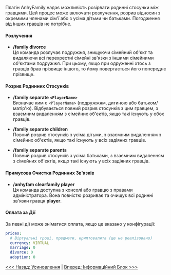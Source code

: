 Плагін AnhyFamily надає можливість розірвати родинні стосунки між гравцями. Цей процес може включати розлучення, розрив відносин з окремими членами сім'ї або з усіма дітьми чи батьками. Погодження від інших гравців не потрібне.

#### Розлучення

- **/family divorce**  
  Ця команда розлучає подружжя, знищуючи сімейний об'єкт та видаляючи всі перехрестні сімейні зв'язки з іншими сімейними об'єктами подружжя. При цьому, якщо при одруженні хтось з гравців брав прізвище іншого, то йому повертається його попереднє прізвище.

#### Розрив Родинних Стосунків

- **/family separate `<PlayerName>`**  
  Визначає ким є `<PlayerName>` (подружжям, дитиною або батьком/матір'ю). Відбувається повний розрив стосунків з цим гравцем, з взаємним видаленням з сімейних об'єктів, якщо такі існують у обох гравців.

- **/family separate children**  
  Повний розрив стосунків з усіма дітьми, з взаємним видаленням з сімейних об'єктів, якщо такі існують у всіх задіяних гравців.

- **/family separate parents**  
  Повний розрив стосунків з усіма батьками, з взаємним видаленням з сімейних об'єктів, якщо такі існують у всіх задіяних гравців.

#### Примусова Очистка Родинних Зв'язків

- **/anhyfam clearfamily player**  
  Ця команда доступна з консолі або гравцю з правами адміністратора. Вона повністю розриває та очищує всі родинні зв'язки гравця **player**.

#### Оплата за Дії

За певні дії може зніматися оплата, якщо це вказано у конфігурації:

```yaml
prices:
  # Віртуальні гроші, предмети, криптовалюта (ще не реалізовано)
  currency: VIRTUAL
  marriage: 0
  divorce: 0
  adoption: 0
```

[<<< Назад: Усиновлення](adopt.md) | [Вперед: Інформаційний Блок >>>](info.md)